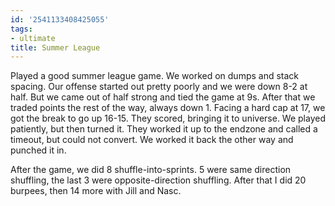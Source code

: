 ```yaml
---
id: '2541133408425055'
tags:
- ultimate
title: Summer League
---
```


Played a good summer league game. We worked on dumps and stack spacing. Our offense started out pretty poorly and we were down 8-2 at half. But we came out of half strong and tied the game at 9s. After that we traded points the rest of the way, always down 1. Facing a hard cap at 17, we got the break to go up 16-15. They scored, bringing it to universe. We played patiently, but then turned it. They worked it up to the endzone and called a timeout, but could not convert. We worked it back the other way and punched it in.

After the game, we did 8 shuffle-into-sprints. 5 were same direction shuffling, the last 3 were opposite-direction shuffling. After that I did 20 burpees, then 14 more with Jill and Nasc.
